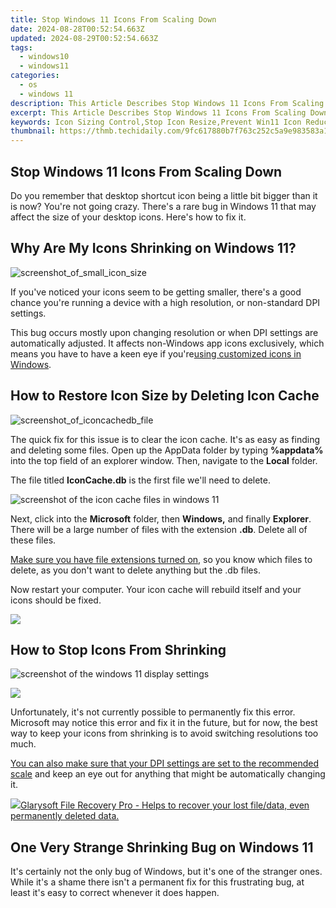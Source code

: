 ```yaml
---
title: Stop Windows 11 Icons From Scaling Down
date: 2024-08-28T00:52:54.663Z
updated: 2024-08-29T00:52:54.663Z
tags:
  - windows10
  - windows11
categories:
  - os
  - windows 11
description: This Article Describes Stop Windows 11 Icons From Scaling Down
excerpt: This Article Describes Stop Windows 11 Icons From Scaling Down
keywords: Icon Sizing Control,Stop Icon Resize,Prevent Win11 Icon Reduction,Fix Win11 Icons Size,Disable Windows Icon Scale,Optimize Win11 Icon Pixels,Maintain Icon Width Win11
thumbnail: https://thmb.techidaily.com/9fc617880b7f763c252c5a9e983583a15e0501d81b43be135b81d00ad4f84b19.png
---
```


## Stop Windows 11 Icons From Scaling Down

 Do you remember that desktop shortcut icon being a little bit bigger than it is now? You're not going crazy. There's a rare bug in Windows 11 that may affect the size of your desktop icons. Here's how to fix it.

## Why Are My Icons Shrinking on Windows 11?

![screenshot_of_small_icon_size](https://static1.makeuseofimages.com/wordpress/wp-content/uploads/2023/05/screenshot_of_small_icon_size.jpg)

 If you've noticed your icons seem to be getting smaller, there's a good chance you're running a device with a high resolution, or non-standard DPI settings.

 This bug occurs mostly upon changing resolution or when DPI settings are automatically adjusted. It affects non-Windows app icons exclusively, which means you have to have a keen eye if you're[using customized icons in Windows](https://www.makeuseof.com/tag/customize-icon-windows/).

## How to Restore Icon Size by Deleting Icon Cache

![screenshot_of_iconcachedb_file](https://static1.makeuseofimages.com/wordpress/wp-content/uploads/2023/05/screenshot_of_iconcachedb_file.jpg)

 The quick fix for this issue is to clear the icon cache. It's as easy as finding and deleting some files. Open up the AppData folder by typing **%appdata%** into the top field of an explorer window. Then, navigate to the **Local** folder.

 The file titled **IconCache.db** is the first file we'll need to delete.

![screenshot of the icon cache files in windows 11](https://static1.makeuseofimages.com/wordpress/wp-content/uploads/2023/05/screenshot_of_icon_cache_windows_11.jpg)

 Next, click into the **Microsoft** folder, then **Windows,** and finally **Explorer**. There will be a large number of files with the extension **.db**. Delete all of these files.

[Make sure you have file extensions turned on](https://www.makeuseof.com/windows-11-see-file-extensions/), so you know which files to delete, as you don't want to delete anything but the .db files.

 Now restart your computer. Your icon cache will rebuild itself and your icons should be fixed.

<!-- affiliate ads begin -->
<a href="https://shop.systoolsgroup.com/affiliate.php?ACCOUNT=SYSTOOBY&AFFILIATE=108875&PATH=https%3A%2F%2Fwww.systoolsgroup.com%3FAFFILIATE%3D108875%26RESOURCE%3D%2BSysTools%2BOutlook%2BRecovery"><img src="https://www.systoolsgroup.com/box/outlook-recovery.png" border="0"></a>
<!-- affiliate ads end -->
## How to Stop Icons From Shrinking

![screenshot of the windows 11 display settings](https://static1.makeuseofimages.com/wordpress/wp-content/uploads/2023/05/screenshot_of_display_settings_windows_11.jpg)

<!-- affiliate ads begin -->
<a href="https://store.massmailsoftware.com/order/checkout.php?PRODS=2069351&QTY=1&AFFILIATE=108875&CART=1"><img src="https://secure.avangate.com/images/merchant/dc87c13749315c7217cdc4ac692e704c/banera_for_partners-24_%282%29.jpg" border="0"></a>
<!-- affiliate ads end -->
 Unfortunately, it's not currently possible to permanently fix this error. Microsoft may notice this error and fix it in the future, but for now, the best way to keep your icons from shrinking is to avoid switching resolutions too much.

[You can also make sure that your DPI settings are set to the recommended scale](https://www.makeuseof.com/change-display-dpi-windows-11/) and keep an eye out for anything that might be automatically changing it.

<!-- affiliate ads begin -->
<a href="https://order.glarysoft.com/order/checkout.php?PRODS=35408920&QTY=1&AFFILIATE=108875&CART=1"><img src="https://secure.avangate.com/images/merchant/6734fa703f6633ab896eecbdfad8953a/products/FR-200-1.png" border="0">Glarysoft File Recovery Pro - Helps to recover your lost file/data, even permanently deleted data. </a>
<!-- affiliate ads end -->
## One Very Strange Shrinking Bug on Windows 11

 It's certainly not the only bug of Windows, but it's one of the stranger ones. While it's a shame there isn't a permanent fix for this frustrating bug, at least it's easy to correct whenever it does happen.



<ins class="adsbygoogle"
      style="display:block"
      data-ad-client="ca-pub-7571918770474297"
      data-ad-slot="8358498916"
      data-ad-format="auto"
      data-full-width-responsive="true"></ins>